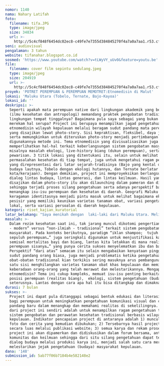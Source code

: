 ```yaml
---
nomor: 1140
nama: Nahary Latifah
foto:
  filename: tifa.JPG
  type: image/jpeg
  size: 34834
  url: >-
    http://5c4cf848f6454dc02ec8-c49fe7e7355d384845270f4a7a0a7aa1.r53.cf2.rackcdn.com/6ad91064-c24f-41fa-a4e0-dfa4caf211fb/tifa.JPG
seni: audiovisual
pengalaman: 3 tahun
website: tifanahar.blogspot.co.id
sosmed: 'https://www.youtube.com/watch?v=tLWyVY_uUv0&feature=youtu.be'
file:
  filename: cover film sepintu sedulang.jpeg
  type: image/jpeg
  size: 204919
  url: >-
    http://5c4cf848f6454dc02ec8-c49fe7e7355d384845270f4a7a0a7aa1.r53.cf2.rackcdn.com/a82a3c8f-40b4-4b91-8de7-8560bc55faa9/cover%20film%20sepintu%20sedulang.jpeg
proyek: 'POTRET PEREMPUAN & PEREMPUAN MEMOTRET:Etnomedisin di Malut'
lokasi: 'Maluku Utara (Tobelo, Ternate, Bajo-Kayoa)'
lokasi_id: ''
deskripsi: >-
  Seperti apakah mata perempuan native dari lingkungan akademik yang berbeda
  (ilmu kesehatan dan antropologi) memandang praktek pengobatan tradisional di
  lingkungan tempat tinggalnya? Bagaimana pula saya sebagai yang bukan native
  merekam hal serupa? Project ini berupaya menampilkan jagad pengetahuan
  etnomedisin wilayah kepulauan melalui beragam sudut pandang mata perempuan
  yang disajikan lewat photo-story. Sisi kepraktisan, fleksibel, daya jangkau
  serta memungkinkan untuk diteruskan photo-story menjadi pertimbangan
  digunakannya metode ini. Tema etnomedisin yang divisualisasikan juga berusaha
  memperlihatkan hal-hal terkait keberlangsungan sistem pengobatan masyarakat,
  misalnya masalah ekologi, live-history biang (dukun perempuan), serta proses
  pewarisan. 3 titik lokasi yang ditentukani itu, selain untuk melihat konteks
  permasalahan kesehatan di tiap tempat, juga untuk mengetahui ragam pengetahuan
  yang direpresentasi dari latar sejarah-tradisinya (Bajo yang kental dengan
  budaya lautnya, Tobelo dengan ekologi hutannya, dan Ternate berlatar
  kota/kerajaan). Dengan demikian, project ini memproyeksikan berlangsungnya
  dialog lintas budaya, lintas generasi, dan lintas keilmuan. Hasil yang
  disajikan dalam photo-story itu akan dilaunching dalam pameran dan diskusi
  sehingga terjadi proses silang pengetahuan serta adanya perspektif baru dalam
  menangkap isu-isu perempuan dan kesehatan di daerah. Geografi Maluku Utara dan
  keragaman identitasnya menjadi pintu masuk untuk melihat bagaimana ekologi
  pesisir yang memiliki keunikan varietas tanaman obat, variasi pengetahuan
  lokal, serta variasi persoalan di daerah kepulauan.
kategori: riset_kajian_kuratorial
latar_belakang: "Saya menikah dengan  laki-laki dari Maluku Utara. Melihat fasilitas kesehatan yang ada, mulanya saya khawatir bagaimana kalau saya harus melahirkan di sana. Saya akan pulang ke Jawa ketika hamil nanti. Namun, pandangan itu berubah ketika bertemu kawan-kawan Maluku Utara yang berkuliah di Jogja. \r\nDalam suatu diskusi, mereka bercerita praktek persalinan ala biang.  Mereka lahir dari tangan biang, tak terkecuali suami. Biang punya pengetahuan tentang perawatan ibu hamil hingga pasca melahirkan. Tidak hanya itu, masing-masing biang punya spesialisasi pengobatan tertentu. \r\nMengapa mengandalkan biang, tidak pada pelayanan medis modern? Bukankah biang saat ini dianggap “biang” dari tingginya angka mortalitas ibu-anak? Cara pandang saya sebelumnya, barangkali merepresentasi cara “pusat” (Jawa) memandang “luar”, tanpa mengingat fakta geografis dan ragam pengetahuan lokal di sana. \r\nDari diskusi tersebut kami baru sadar bahwa pengetahuan tentang rorano bisa dipakai untuk melihat banyak aspek, misalnya bagaimana biang perempuan memperlakukan tanaman agar lestari (kapan, bagian mana, dan cara mengambil tumbuhan yang berbeda dengan cara mengambil laki-laki), hingga mengapa tanaman mulai langka bahkan hilang. Ternyata, pengetahuan tentang tanaman rorano mengantar pada kesadaran perubahan ekologi yang terjadi di Maluku Utara. Beberapa menyesal tidak sempat mendokumentasikan pengetahuan biang di tempatnya karena biang tersebut meninggal, ditambah tidak sederhanya proses pewarisan pengetahuan tersebut.\r\n\r\n"
masalah: >-
  Dalam rezim kesehatan saat ini, tak jarang muncul dikotomi pengertian “ilmiah
  - modern” versus “non-ilmiah - tradisional” terkait sistem pengobatan
  masyarakat. Pada konteks berikutnya, paradigm “iklan shampoo;  tujuh dari
  sepuluh perempuan…” juga seringkali digunakan untuk menjustifikasi kasus
  semisal mortalitas bayi dan biang, lantas kita letakkan di mana realitas “tiga
  perempuan sisanya…” yang punya cerita sukses menyelematkan ibu dan bayi itu?
  Perspektif “dari atas” semacam itu selain mengabaikan kenyataan pinggiran dari
  sudut pandang orang biasa, juga menjadi problematis ketika pengetahuan ramuan
  obat-obatan tradisional kian terkikis sering masuknya arus pembangunan yang di
  satu sisi menghilangkan varietas tanaman obat khas kepulauan dan meminggirkan
  keberadaan orang-orang yang telah merawat dan melestarikannya. Mengapa
  etnomedisin? Tema ini cukup kompleks, memuat isu-isu penting berkaitan dengan
  posisi perempuan (realitas biang),  ekologi, sistem pengetahuan (budaya), dan
  seterusnya. Lantas dengan cara apa hal itu bisa ditangkap dan dimaknai?
durasi: 7 bulan
sukses: >-
  Project ini dapat pula ditanggapi sebagai bentuk edukasi dan literasi media
  bagi perempuan untuk meningkatkan pengetahuan komunikasi visual dan cara
  pandang baru dalam menangkap dan memahami realitas di sekelilingnya. Tujuan
  dari project ini sendiri adalah untuk menampilkan ragam pengetahuan tentang
  sistem pengobatan dan perawatan kesehatan tradisional berbasis wilayah
  kepulauan. Indikator pencapaian project di antaranya adalah 1) munculnya karya
  foto dan cerita yang kemudian dibukukan; 2) Tersebarnya hasil project ini
  secara luas melalui publikasi website; 3) semua karya dan rekam proses dari
  project ini akan dipamerkan dan didiskusikan dalam forum bersama, antar
  komunitas dan keilmuan sehingga dari situ silang pengetahuan dapat terjadi; 4)
  dialog budaya melalui produksi karya ini, menjadi salah satu cara merawat dan
  melestarikan jejak pengetahuan (budaya) masyarakat kepulauan.
dana: '148'
submission_id: 5ab77f06b7184b4e582148e2
---
```

